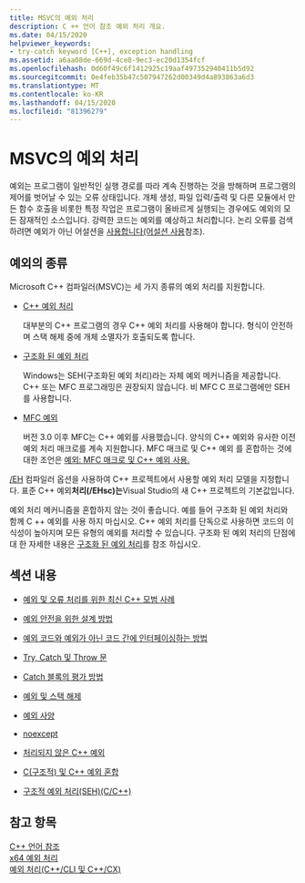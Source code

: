 ```yaml
---
title: MSVC의 예외 처리
description: C ++ 언어 참조 예외 처리 개요.
ms.date: 04/15/2020
helpviewer_keywords:
- try-catch keyword [C++], exception handling
ms.assetid: a6aa08de-669d-4ce8-9ec3-ec20d1354fcf
ms.openlocfilehash: 0d60f49c6f1412925c19aaf497352940411b5d92
ms.sourcegitcommit: 0e4feb35b47c507947262d00349d4a893863a6d3
ms.translationtype: MT
ms.contentlocale: ko-KR
ms.lasthandoff: 04/15/2020
ms.locfileid: "81396279"
---
```

# <a name="exception-handling-in-msvc"></a>MSVC의 예외 처리

예외는 프로그램이 일반적인 실행 경로를 따라 계속 진행하는 것을 방해하며 프로그램의 제어를 벗어날 수 있는 오류 상태입니다. 개체 생성, 파일 입력/출력 및 다른 모듈에서 만든 함수 호출을 비롯한 특정 작업은 프로그램이 올바르게 실행되는 경우에도 예외의 모든 잠재적인 소스입니다. 강력한 코드는 예외를 예상하고 처리합니다. 논리 오류를 검색하려면 예외가 아닌 어설션을 [사용합니다(어설션 사용](/visualstudio/debugger/c-cpp-assertions)참조).

## <a name="kinds-of-exceptions"></a>예외의 종류

Microsoft C++ 컴파일러(MSVC)는 세 가지 종류의 예외 처리를 지원합니다.

- [C++ 예외 처리](errors-and-exception-handling-modern-cpp.md)

   대부분의 C++ 프로그램의 경우 C++ 예외 처리를 사용해야 합니다. 형식이 안전하며 스택 해제 중에 개체 소멸자가 호출되도록 합니다.

- [구조화 된 예외 처리](structured-exception-handling-c-cpp.md)

   Windows는 SEH(구조화된 예외 처리)라는 자체 예외 메커니즘을 제공합니다. C++ 또는 MFC 프로그래밍은 권장되지 않습니다. 비 MFC C 프로그램에만 SEH를 사용합니다.

- [MFC 예외](../mfc/exception-handling-in-mfc.md)

   버전 3.0 이후 MFC는 C++ 예외를 사용했습니다. 양식의 C++ 예외와 유사한 이전 예외 처리 매크로를 계속 지원합니다. MFC 매크로 및 C++ 예외 를 혼합하는 것에 대한 조언은 [예외: MFC 매크로 및 C++ 예외 사용.](../mfc/exceptions-using-mfc-macros-and-cpp-exceptions.md)

[/EH](../build/reference/eh-exception-handling-model.md) 컴파일러 옵션을 사용하여 C++ 프로젝트에서 사용할 예외 처리 모델을 지정합니다. 표준 C++ 예외**처리(/EHsc)는**Visual Studio의 새 C++ 프로젝트의 기본값입니다.

예외 처리 메커니즘을 혼합하지 않는 것이 좋습니다. 예를 들어 구조화 된 예외 처리와 함께 C ++ 예외를 사용 하지 마십시오. C++ 예외 처리를 단독으로 사용하면 코드의 이식성이 높아지며 모든 유형의 예외를 처리할 수 있습니다. 구조화 된 예외 처리의 단점에 대 한 자세한 내용은 [구조화 된 예외 처리](structured-exception-handling-c-cpp.md)를 참조 하십시오.

## <a name="in-this-section"></a>섹션 내용

- [예외 및 오류 처리를 위한 최신 C++ 모범 사례](errors-and-exception-handling-modern-cpp.md)

- [예외 안전을 위한 설계 방법](how-to-design-for-exception-safety.md)

- [예외 코드와 예외가 아닌 코드 간에 인터페이싱하는 방법](how-to-interface-between-exceptional-and-non-exceptional-code.md)

- [Try, Catch 및 Throw 문](try-throw-and-catch-statements-cpp.md)

- [Catch 블록의 평가 방법](how-catch-blocks-are-evaluated-cpp.md)

- [예외 및 스택 해제](exceptions-and-stack-unwinding-in-cpp.md)

- [예외 사양](exception-specifications-throw-cpp.md)

- [noexcept](noexcept-cpp.md)

- [처리되지 않은 C++ 예외](unhandled-cpp-exceptions.md)

- [C(구조적) 및 C++ 예외 혼합](mixing-c-structured-and-cpp-exceptions.md)

- [구조적 예외 처리(SEH)(C/C++)](structured-exception-handling-c-cpp.md)

## <a name="see-also"></a>참고 항목

[C++ 언어 참조](cpp-language-reference.md)</br>
[x64 예외 처리](../build/exception-handling-x64.md)</br>
[예외 처리(C++/CLI 및 C++/CX)](../extensions/exception-handling-cpp-component-extensions.md)

